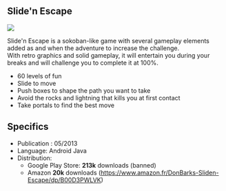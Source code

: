 ## Slide'n Escape
![](https://github.com/thomaspoulainconsulting/Slide-n-Escape/assets/423951/f1c742b5-814d-44da-9bd5-09bed4cf9f83)

Slide'n Escape is a sokoban-like game with several gameplay elements added as and when the adventure to increase the challenge.<br />
With retro graphics and solid gameplay, it will entertain you during your breaks and will challenge you to complete it at 100%.


- 60 levels of fun
- Slide to move
- Push boxes to shape the path you want to take
- Avoid the rocks and lightning that kills you at first contact
- Take portals to find the best move


## Specifics
- Publication : 05/2013
- Language: Android Java
- Distribution:
  - Google Play Store: __213k__ downloads (banned)
  - Amazon __20k__ downloads (https://www.amazon.fr/DonBarks-Sliden-Escape/dp/B00D3PWLVK)

